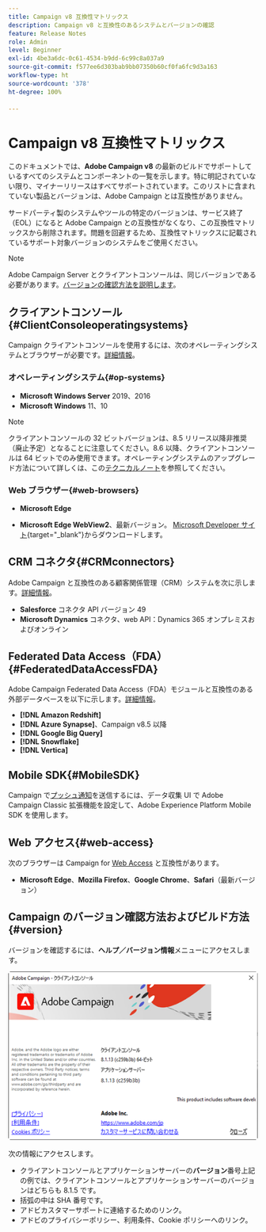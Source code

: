 ```yaml
---
title: Campaign v8 互換性マトリックス
description: Campaign v8 と互換性のあるシステムとバージョンの確認
feature: Release Notes
role: Admin
level: Beginner
exl-id: 4be3a6dc-0c61-4534-b9dd-6c99c8a037a9
source-git-commit: f577ee6d303bab9bb07350b60cf0fa6fc9d3a163
workflow-type: ht
source-wordcount: '378'
ht-degree: 100%

---
```


# Campaign v8 互換性マトリックス

このドキュメントでは、**Adobe Campaign v8** の最新のビルドでサポートしているすべてのシステムとコンポーネントの一覧を示します。特に明記されていない限り、マイナーリリースはすべてサポートされています。このリストに含まれていない製品とバージョンは、Adobe Campaign とは互換性がありません。

サードパーティ製のシステムやツールの特定のバージョンは、サービス終了（EOL）になると Adobe Campaign との互換性がなくなり、この互換性マトリックスから削除されます。問題を回避するため、互換性マトリックスに記載されているサポート対象バージョンのシステムをご使用ください。

>[!NOTE]
>
>Adobe Campaign Server とクライアントコンソールは、同じバージョンである必要があります。[バージョンの確認方法を説明します](#version)。

## クライアントコンソール{#ClientConsoleoperatingsystems}

Campaign クライアントコンソールを使用するには、次のオペレーティングシステムとブラウザーが必要です。[詳細情報](connect.md)。

### オペレーティングシステム{#op-systems}

* **Microsoft Windows Server** 2019、2016
* **Microsoft Windows** 11、10

>[!NOTE]
>
>クライアントコンソールの 32 ビットバージョンは、8.5 リリース以降非推奨（廃止予定）となることに注意してください。8.6 以降、クライアントコンソールは 64 ビットでのみ使用できます。オペレーティングシステムのアップグレード方法について詳しくは、この[テクニカルノート](../../technotes/upgrades/console.md)を参照してください。

### Web ブラウザー{#web-browsers}

* **Microsoft Edge**

* **Microsoft Edge WebView2**、最新バージョン。 [Microsoft Developer サイト](http://www.adobe.com/go/acc-ms-webview2-runtime-download_jp){target="_blank"}からダウンロードします。

## CRM コネクタ{#CRMconnectors}

Adobe Campaign と互換性のある顧客関係管理（CRM）システムを次に示します。[詳細情報](../connect/crm.md)。

* **Salesforce** コネクタ API バージョン 49
* **Microsoft Dynamics** コネクタ、web API：Dynamics 365 オンプレミスおよびオンライン

## Federated Data Access（FDA）{#FederatedDataAccessFDA}

Adobe Campaign Federated Data Access（FDA）モジュールと互換性のある外部データベースを以下に示します。[詳細情報](../connect/fda.md)。

* **[!DNL Amazon Redshift]**
* **[!DNL Azure Synapse]**、Campaign v8.5 以降
* **[!DNL Google Big Query]**
* **[!DNL Snowflake]**
* **[!DNL Vertica]**

## Mobile SDK{#MobileSDK}

Campaign で[プッシュ通知](../send/push.md)を送信するには、データ収集 UI で Adobe Campaign Classic 拡張機能を設定して、Adobe Experience Platform Mobile SDK を使用します。


## Web アクセス{#web-access}

次のブラウザーは Campaign for [Web Access](connect.md#web-access) と互換性があります。

* **Microsoft Edge**、**Mozilla Firefox**、**Google Chrome**、**Safari**（最新バージョン）

## Campaign のバージョン確認方法およびビルド方法{#version}

バージョンを確認するには、**ヘルプ／バージョン情報**&#x200B;メニューにアクセスします。

![](assets/ac-version.png)

次の情報にアクセスします。

* クライアントコンソールとアプリケーションサーバーの&#x200B;**バージョン**&#x200B;番号上記の例では、クライアントコンソールとアプリケーションサーバーのバージョンはどちらも 8.1.5 です。
* 括弧の中は SHA 番号です。
* アドビカスタマーサポートに連絡するためのリンク。
* アドビのプライバシーポリシー、利用条件、Cookie ポリシーへのリンク。
